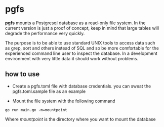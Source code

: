 # pgfs

**pgfs** mounts a Postgresql database as a read-only file system. In the current version is just a proof of concept, keep in mind that large tables will degrade the performance very quickly.

The purpose is to be able to use standard UNIX tools to access data such as grep, sort and others instead of SQL and so be more comfortable for the experienced command line user to inspect the database. In a development environment with very little data it should work without problems.

## how to use

- Create a pgfs.toml file with database credentials. you can sweat the pgfs.toml.sample file as an example

- Mount the file system with the following command

```console
go run main.go -m=mountpoint
```

Where *mountpoint* is the directory where you want to mount the database

